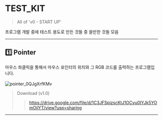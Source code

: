 # TEST_KIT
> All of 'v0 - START UP'

프로그램 개발 중에 테스트 용도로 만든 것들 중 쓸만한 것들 모음

---
## 1️⃣ Pointer
마우스 좌클릭을 통해서 마우스 포인터의 위치와 그 RGB 코드를 출력하는 프로그램입니다.<br><br>
![pointer_0QJgXrfKMv](https://user-images.githubusercontent.com/64591335/144075283-c8086a5f-3851-49b4-9502-1f445efaf4ba.png)

> Download (v1.0)
>> https://drive.google.com/file/d/1C3JFSpjzscKtJ1OCyu0IYJk5YOmOilYT/view?usp=sharing
---
